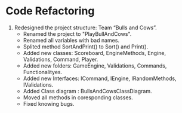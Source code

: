 Code Refactoring
==================================

1.  Redesigned the project structure: Team “Bulls and Cows”.
    -   Renamed the project to "PlayBullAndCows".
    -   Renamed all variables with bad names.
    -   Splited method SortAndPrint() to Sort() and Print().
    -   Added new classes: Scoreboard, EngineMethods, Engine, Validations, Command, Player.
    -   Added new folders: GameEngine, Validations, Commands, Functionalityes.
    -   Added new Interfaces: ICommand, IEngine, IRandomMethods, IValidations.
    -   Added Class diagram : BullsAndCowsClassDiagram.
    -   Moved all methods in coresponding classes.
    -   Fixed knowing bugs.

